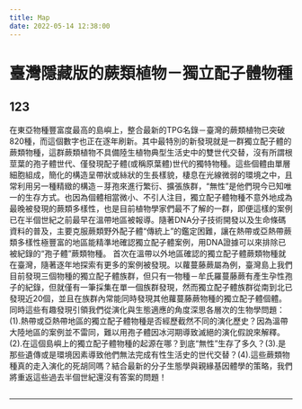 ```yaml
---
title: Map
date: 2022-05-14 12:38:00
---
```


# 臺灣隱藏版的蕨類植物－獨立配子體物種
## 123

在東亞物種豐富度最高的島嶼上，整合最新的TPG名錄－臺灣的蕨類植物已突破820種，而這個數字也正在逐年刷新。其中最特別的新發現就是一群獨立配子體的蕨類物種，這群蕨類植物不具備陸生植物典型生活史中的雙世代交替，沒有所謂根莖葉的孢子體世代、僅發現配子體(或稱原葉體)世代的獨特物種。這些個體由單層細胞組成，簡化的構造呈帶狀或絲狀的生長樣貌，棲息在光線微弱的環境之中，且常利用另一種精緻的構造－芽孢來進行繁衍、擴張族群，“無性”是他們現今已知唯一的生存方式。也因為個體相當微小、不引人注目，獨立配子體物種不意外地成為最晚被發現的蕨類多樣性，也是目前植物學家們最不了解的一群，即便這樣的案例已在半個世紀之前最早在溫帶地區被報導。隨著DNA分子技術開發以及生命條碼資料的普及，主要克服蕨類野外配子體“傳統上”的鑑定困難，讓在熱帶或亞熱帶蕨類多樣性極豐富的地區能精準地確認獨立配子體案例，用DNA證據可以來排除已被紀錄的“孢子體”蕨類物種。
首次在溫帶以外地區確認的獨立配子體蕨類物種就在臺灣，隨著逐年地探索有更多的案例被發現。以蘿蔓藤蕨屬為例，臺灣島上我們目前發現三個物種的獨立配子體族群，但只有一物種－牟氏羅蔓藤蕨有產生孕性孢子的紀錄，但就僅有一筆採集在單一個族群發現，然而獨立配子體族群從南到北已發現近20個，並且在族群內常能同時發現其他蘿蔓藤蕨物種的獨立配子體個體。同時這些有趣發現引領我們從演化與生態適應的角度深思各層次的生物學問題：(1).熱帶或亞熱帶地區的獨立配子體物種是否經歷截然不同的演化歷史？因為溫帶大陸地區的案例並不雷同，難以用孢子體因冰河期導致滅絕的演化假說來解釋。(2).在這個島嶼上的獨立配子體物種的起源在哪？到底“無性”生存了多久？(3).是那些遺傳或是環境因素導致他們無法完成有性生活史的世代交替？(4).這些蕨類物種真的走入演化的死胡同嗎？結合最新的分子生態學與親緣基因體學的策略，我們將重返這些過去半個世紀還沒有答案的問題！
##
***